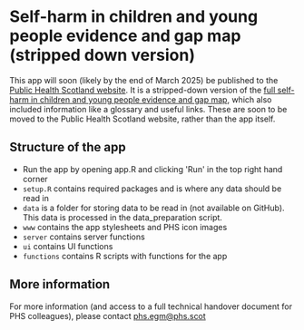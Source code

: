 # Self-harm in children and young people evidence and gap map (stripped down version)

This app will soon (likely by the end of March 2025) be published to the [Public Health Scotland website](https://publichealthscotland.scot/population-health/mental-health/prevention-of-mental-ill-health-and-improved-wellbeing/mental-health-evidence-and-addressing-gaps/). It is a stripped-down version of the [full self-harm in children and young people evidence and gap map](https://github.com/clfraser/mental_health_egm_full/), which also included information like a glossary and useful links. These are soon to be moved to the Public Health Scotland website, rather than the app itself.

## Structure of the app

* Run the app by opening app.R and clicking 'Run' in the top right hand corner
* `setup.R` contains required packages and is where any data should be read in
* `data` is a folder for storing data to be read in (not available on GitHub). This data is processed in the data_preparation script.
* `www` contains the app stylesheets and PHS icon images
* `server` contains server functions
* `ui` contains UI functions
* `functions` contains R scripts with functions for the app

## More information

For more information (and access to a full technical handover document for PHS colleagues), please contact [phs.egm@phs.scot](mailto:phs.egm@phs.scot)
